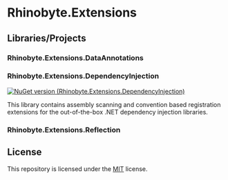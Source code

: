 
# Rhinobyte.Extensions


## Libraries/Projects

### Rhinobyte.Extensions.DataAnnotations

### Rhinobyte.Extensions.DependencyInjection

[![NuGet version (Rhinobyte.Extensions.DependencyInjection)](https://img.shields.io/nuget/v/Rhinobyte.Extensions.DependencyInjection.svg?style=flat)](https://www.nuget.org/packages/Rhinobyte.Extensions.DependencyInjection/)

This library contains assembly scanning and convention based registration extensions for the out-of-the-box .NET dependency injection libraries.

### Rhinobyte.Extensions.Reflection

## License

This repository is licensed under the [MIT](LICENSE.txt) license.